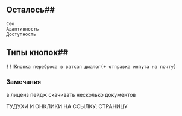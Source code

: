 ## Осталось##
    Сео
    Адаптивность 
    Доступность
## Типы кнопок##
    !!!Кнопка переброса в ватсап диалог(+ отправка инпута на почту)
###  Замечания ###
в лиценз пейдж скачивать несколько документов

ТУДУХИ И ОНКЛИКИ НА ССЫЛКУ; СТРАНИЦУ